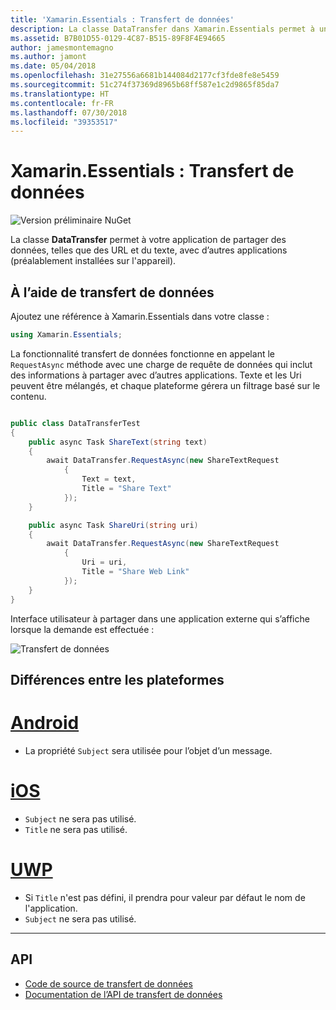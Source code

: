 ```yaml
---
title: 'Xamarin.Essentials : Transfert de données'
description: La classe DataTransfer dans Xamarin.Essentials permet à une application de partager des données telles que des liens web et de texte pour d’autres applications sur l’appareil.
ms.assetid: B7B01D55-0129-4C87-B515-89F8F4E94665
author: jamesmontemagno
ms.author: jamont
ms.date: 05/04/2018
ms.openlocfilehash: 31e27556a6681b144084d2177cf3fde8fe8e5459
ms.sourcegitcommit: 51c274f37369d8965b68ff587e1c2d9865f85da7
ms.translationtype: HT
ms.contentlocale: fr-FR
ms.lasthandoff: 07/30/2018
ms.locfileid: "39353517"
---
```

# <a name="xamarinessentials-data-transfer"></a>Xamarin.Essentials : Transfert de données

![Version préliminaire NuGet](~/media/shared/pre-release.png)

La classe **DataTransfer** permet à votre application de partager des données, telles que des URL et du texte, avec d’autres applications (préalablement installées sur l'appareil).

## <a name="using-data-transfer"></a>À l’aide de transfert de données

Ajoutez une référence à Xamarin.Essentials dans votre classe :

```csharp
using Xamarin.Essentials;
```

La fonctionnalité transfert de données fonctionne en appelant le `RequestAsync` méthode avec une charge de requête de données qui inclut des informations à partager avec d’autres applications. Texte et les Uri peuvent être mélangés, et chaque plateforme gérera un filtrage basé sur le contenu.

```csharp

public class DataTransferTest
{
    public async Task ShareText(string text)
    {
        await DataTransfer.RequestAsync(new ShareTextRequest
            {
                Text = text,
                Title = "Share Text"
            });
    }

    public async Task ShareUri(string uri)
    {
        await DataTransfer.RequestAsync(new ShareTextRequest
            {
                Uri = uri,
                Title = "Share Web Link"
            });
    }
}
```

Interface utilisateur à partager dans une application externe qui s’affiche lorsque la demande est effectuée :

![Transfert de données](data-transfer-images/data-transfer.png)

## <a name="platform-differences"></a>Différences entre les plateformes

# <a name="androidtabandroid"></a>[Android](#tab/android)

* La propriété `Subject` sera utilisée pour l’objet d’un message.

# <a name="iostabios"></a>[iOS](#tab/ios)

* `Subject` ne sera pas utilisé.
* `Title` ne sera pas utilisé.

# <a name="uwptabuwp"></a>[UWP](#tab/uwp)

* Si `Title` n'est pas défini, il prendra pour valeur par défaut le nom de l'application.
* `Subject` ne sera pas utilisé.

-----

## <a name="api"></a>API

- [Code de source de transfert de données](https://github.com/xamarin/Essentials/tree/master/Xamarin.Essentials/DataTransfer)
- [Documentation de l’API de transfert de données](xref:Xamarin.Essentials.DataTransfer)

